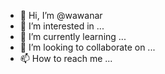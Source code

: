 - 👋 Hi, I’m @wawanar
- 👀 I’m interested in ...
- 🌱 I’m currently learning ...
- 💞️ I’m looking to collaborate on ...
- 📫 How to reach me ...

<!---
wawanar/wawanar is a ✨ special ✨ repository because its `README.md` (this file) appears on your GitHub profile.
You can click the Preview link to take a look at your changes.
--->
